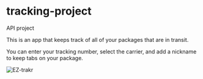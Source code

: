# tracking-project
API project

This is an app that keeps track of all of your packages that are in transit.

You can enter your tracking number, select the carrier, and add a nickname to keep tabs on your package.

![EZ-trakr](https://user-images.githubusercontent.com/68138888/92439193-5a34ca00-f178-11ea-9c55-a12de1fe0546.png)
